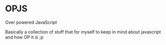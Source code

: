 OPJS
====

Over powered JavaScript

Basically a collection of stuff that for myself to keep in mind about javascript  and how OP it is ;p
